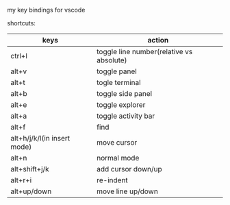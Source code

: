 my key bindings for vscode

shortcuts:


|keys  | action  |
|---------|---------|
|ctrl+l| toggle line number(relative vs absolute)|
|alt+v| toggle panel|
|alt+t| togle terminal|
|alt+b| toggle side panel|
|alt+e| toggle explorer|
|alt+a| toggle activity bar|
|alt+f| find|
|alt+h/j/k/l(in insert mode)| move cursor|
|alt+n| normal mode||
|alt+shift+j/k| add cursor down/up
|alt+r+i| re-indent|
|alt+up/down| move line up/down|
